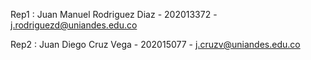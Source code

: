 
Rep1 : Juan Manuel Rodriguez Diaz - 202013372 - j.rodriguezd@uniandes.edu.co


Rep2 : Juan Diego Cruz Vega - 202015077 - j.cruzv@uniandes.edu.co
